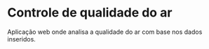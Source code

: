 # Controle de qualidade do ar
 Aplicação web onde analisa a qualidade do ar com base nos dados inseridos.
